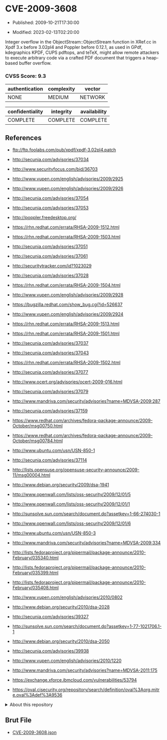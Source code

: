 # CVE-2009-3608

- Published: 2009-10-21T17:30:00

- Modified: 2023-02-13T02:20:00

Integer overflow in the ObjectStream::ObjectStream function in XRef.cc in Xpdf 3.x before 3.02pl4 and Poppler before 0.12.1, as used in GPdf, kdegraphics KPDF, CUPS pdftops, and teTeX, might allow remote attackers to execute arbitrary code via a crafted PDF document that triggers a heap-based buffer overflow.

### CVSS Score: **9.3**

| authentication | complexity | vector |
| --- | --- | --- |
| NONE | MEDIUM | NETWORK |

| confidentiality | integrity | availability |
| --- | --- | --- |
| COMPLETE | COMPLETE | COMPLETE |

## References

* ftp://ftp.foolabs.com/pub/xpdf/xpdf-3.02pl4.patch

* http://secunia.com/advisories/37034

* http://www.securityfocus.com/bid/36703

* http://www.vupen.com/english/advisories/2009/2925

* http://www.vupen.com/english/advisories/2009/2926

* http://secunia.com/advisories/37054

* http://secunia.com/advisories/37053

* http://poppler.freedesktop.org/

* https://rhn.redhat.com/errata/RHSA-2009-1512.html

* https://rhn.redhat.com/errata/RHSA-2009-1503.html

* http://secunia.com/advisories/37051

* http://secunia.com/advisories/37061

* http://securitytracker.com/id?1023029

* http://secunia.com/advisories/37028

* https://rhn.redhat.com/errata/RHSA-2009-1504.html

* http://www.vupen.com/english/advisories/2009/2928

* https://bugzilla.redhat.com/show_bug.cgi?id=526637

* http://www.vupen.com/english/advisories/2009/2924

* https://rhn.redhat.com/errata/RHSA-2009-1513.html

* https://rhn.redhat.com/errata/RHSA-2009-1501.html

* http://secunia.com/advisories/37037

* http://secunia.com/advisories/37043

* https://rhn.redhat.com/errata/RHSA-2009-1502.html

* http://secunia.com/advisories/37077

* http://www.ocert.org/advisories/ocert-2009-016.html

* http://secunia.com/advisories/37079

* http://www.mandriva.com/security/advisories?name=MDVSA-2009:287

* http://secunia.com/advisories/37159

* https://www.redhat.com/archives/fedora-package-announce/2009-October/msg00750.html

* https://www.redhat.com/archives/fedora-package-announce/2009-October/msg00784.html

* http://www.ubuntu.com/usn/USN-850-1

* http://secunia.com/advisories/37114

* http://lists.opensuse.org/opensuse-security-announce/2009-11/msg00004.html

* http://www.debian.org/security/2009/dsa-1941

* http://www.openwall.com/lists/oss-security/2009/12/01/5

* http://www.openwall.com/lists/oss-security/2009/12/01/1

* http://sunsolve.sun.com/search/document.do?assetkey=1-66-274030-1

* http://www.openwall.com/lists/oss-security/2009/12/01/6

* http://www.ubuntu.com/usn/USN-850-3

* http://www.mandriva.com/security/advisories?name=MDVSA-2009:334

* http://lists.fedoraproject.org/pipermail/package-announce/2010-February/035340.html

* http://lists.fedoraproject.org/pipermail/package-announce/2010-February/035399.html

* http://lists.fedoraproject.org/pipermail/package-announce/2010-February/035408.html

* http://www.vupen.com/english/advisories/2010/0802

* http://www.debian.org/security/2010/dsa-2028

* http://secunia.com/advisories/39327

* http://sunsolve.sun.com/search/document.do?assetkey=1-77-1021706.1-1

* http://www.debian.org/security/2010/dsa-2050

* http://secunia.com/advisories/39938

* http://www.vupen.com/english/advisories/2010/1220

* http://www.mandriva.com/security/advisories?name=MDVSA-2011:175

* https://exchange.xforce.ibmcloud.com/vulnerabilities/53794

* https://oval.cisecurity.org/repository/search/definition/oval%3Aorg.mitre.oval%3Adef%3A9536

<details>
<summary>About this repository</summary> 

  This repository is part of the project [Live Hack CVE](https://github.com/Live-Hack-CVE). Main website can be found [www.live-hack.org](https://www.live-hack.org) 
  
  Made by [Sn0wAlice](https://github.com/Sn0wAlice) for the people that care about security and need to have a feed of the latest CVEs. Hope you enjoy it, don't forget to star the repo and follow me on [Twitter](https://twitter.com/Sn0wAlice) and [Github](https://github.com/Sn0wAlice). And that is my [personnal website](https://www.alice-snow.me/)

  - [Home Page](https://github.com/Live-Hack-CVE)
  - [Framework](https://github.com/Live-Hack-CVE/cve-framework)
  - [CVE database](https://github.com/Live-Hack-CVE/full_database)
  - [Changelog](https://github.com/Live-Hack-CVE/Changelog)
</details>

## Brut File

* [CVE-2009-3608.json](https://raw.githubusercontent.com/Live-Hack-CVE/full_database/main/cves/2009/CVE-2009-3608.json)

